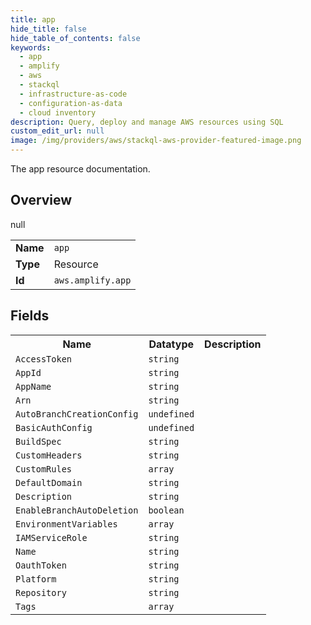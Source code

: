 ```yaml
---
title: app
hide_title: false
hide_table_of_contents: false
keywords:
  - app
  - amplify
  - aws
  - stackql
  - infrastructure-as-code
  - configuration-as-data
  - cloud inventory
description: Query, deploy and manage AWS resources using SQL
custom_edit_url: null
image: /img/providers/aws/stackql-aws-provider-featured-image.png
---
```

The app resource documentation.

## Overview
<table><tbody>
<tr><td><b>Name</b></td><td><code>app</code></td></tr>
<tr><td><b>Type</b></td><td>Resource</td></tr>
null
<tr><td><b>Id</b></td><td><code>aws.amplify.app</code></td></tr>
</tbody></table>

## Fields
<table><tbody>
<tr><th>Name</th><th>Datatype</th><th>Description</th></tr>
<tr><td><code>AccessToken</code></td><td><code>string</code></td><td></td></tr><tr><td><code>AppId</code></td><td><code>string</code></td><td></td></tr><tr><td><code>AppName</code></td><td><code>string</code></td><td></td></tr><tr><td><code>Arn</code></td><td><code>string</code></td><td></td></tr><tr><td><code>AutoBranchCreationConfig</code></td><td><code>undefined</code></td><td></td></tr><tr><td><code>BasicAuthConfig</code></td><td><code>undefined</code></td><td></td></tr><tr><td><code>BuildSpec</code></td><td><code>string</code></td><td></td></tr><tr><td><code>CustomHeaders</code></td><td><code>string</code></td><td></td></tr><tr><td><code>CustomRules</code></td><td><code>array</code></td><td></td></tr><tr><td><code>DefaultDomain</code></td><td><code>string</code></td><td></td></tr><tr><td><code>Description</code></td><td><code>string</code></td><td></td></tr><tr><td><code>EnableBranchAutoDeletion</code></td><td><code>boolean</code></td><td></td></tr><tr><td><code>EnvironmentVariables</code></td><td><code>array</code></td><td></td></tr><tr><td><code>IAMServiceRole</code></td><td><code>string</code></td><td></td></tr><tr><td><code>Name</code></td><td><code>string</code></td><td></td></tr><tr><td><code>OauthToken</code></td><td><code>string</code></td><td></td></tr><tr><td><code>Platform</code></td><td><code>string</code></td><td></td></tr><tr><td><code>Repository</code></td><td><code>string</code></td><td></td></tr><tr><td><code>Tags</code></td><td><code>array</code></td><td></td></tr>
</tbody></table>